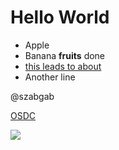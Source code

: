# Hello World

* Apple
* Banana **fruits** done
* [this leads to about](/about)
* Another line

@szabgab

[OSDC](https://osdc.code-maven.com/)

![](https://i.natgeofe.com/n/548467d8-c5f1-4551-9f58-6817a8d2c45e/NationalGeographic_2572187_square.jpg)

